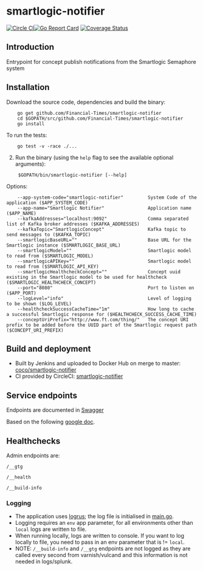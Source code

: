 # smartlogic-notifier

[![Circle CI](https://circleci.com/gh/Financial-Times/smartlogic-notifier/tree/master.png?style=shield)](https://circleci.com/gh/Financial-Times/smartlogic-notifier/tree/master)[![Go Report Card](https://goreportcard.com/badge/github.com/Financial-Times/smartlogic-notifier)](https://goreportcard.com/report/github.com/Financial-Times/smartlogic-notifier) [![Coverage Status](https://coveralls.io/repos/github/Financial-Times/smartlogic-notifier/badge.svg)](https://coveralls.io/github/Financial-Times/smartlogic-notifier)

## Introduction

Entrypoint for concept publish notifications from the Smartlogic Semaphore system

## Installation

Download the source code, dependencies and build the binary:

        go get github.com/Financial-Times/smartlogic-notifier
        cd $GOPATH/src/github.com/Financial-Times/smartlogic-notifier
        go install

To run the tests:

        go test -v -race ./...


2. Run the binary (using the `help` flag to see the available optional arguments):

        $GOPATH/bin/smartlogic-notifier [--help]

Options:

        --app-system-code="smartlogic-notifier"         System Code of the application ($APP_SYSTEM_CODE)
        --app-name="Smartlogic Notifier"                Application name ($APP_NAME)
        --kafkaAddresses="localhost:9092"               Comma separated list of Kafka broker addresses ($KAFKA_ADDRESSES)
        --kafkaTopic="SmartlogicConcept"                Kafka topic to send messages to ($KAFKA_TOPIC)
        --smartlogicBaseURL=""                          Base URL for the Smartlogic instance ($SMARTLOGIC_BASE_URL)
        --smartlogicModel=""                            Smartlogic model to read from ($SMARTLOGIC_MODEL)
        --smartlogicAPIKey=""                           Smartlogic model to read from ($SMARTLOGIC_API_KEY)
        --smartlogicHealthcheckConcept=""               Concept uuid existing in the Smartlogic model to be used for healthcheck ($SMARTLOGIC_HEALTHCHECK_CONCEPT)
        --port="8080"                                   Port to listen on ($APP_PORT)
        --logLevel="info"                               Level of logging to be shown ($LOG_LEVEL)
        --healthcheckSuccessCacheTime="1m"              How long to cache a successful Smartlogic response for ($HEALTHCHECK_SUCCESS_CACHE_TIME)
        --conceptUriPrefix="http://www.ft.com/thing/"   The concept URI prefix to be added before the UUID part of the Smartlogic request path ($CONCEPT_URI_PREFIX)


## Build and deployment

* Built by Jenkins and uploaded to Docker Hub on merge to master: [coco/smartlogic-notifier](https://hub.docker.com/r/coco/smartlogic-notifier/)
* CI provided by CircleCI: [smartlogic-notifier](https://circleci.com/gh/Financial-Times/smartlogic-notifier)

## Service endpoints
Endpoints are documented in [Swagger](api.yml)

Based on the following [google doc](https://docs.google.com/document/d/1TeT9pM-f3Yo6oIBLyp4ZxgL8IR2y6LZU9n66yqD6DEE).


## Healthchecks
Admin endpoints are:

`/__gtg`

`/__health`

`/__build-info`

### Logging

* The application uses [logrus](https://github.com/sirupsen/logrus); the log file is initialised in [main.go](main.go).
* Logging requires an `env` app parameter, for all environments other than `local` logs are written to file.
* When running locally, logs are written to console. If you want to log locally to file, you need to pass in an env parameter that is != `local`.
* NOTE: `/__build-info` and `/__gtg` endpoints are not logged as they are called every second from varnish/vulcand and this information is not needed in logs/splunk.
